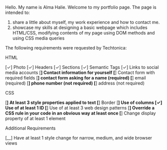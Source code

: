 <!-- @format -->

Hello. My name is Alma Halie. Welcome to my portfolio page. The page is intended to:

1. share a little about myself, my work experience and how to contact me.
2. showcase my skills at designing a basic webpage which includes HTML/CSS, modifying contents of my page using DOM methods and using CSS media queries

The following requirements were requested by Techtonica:

HTML

[✓] Photo
[✓] Headers
[✓] Sections
[✓] Semantic Tags
[✓] Links to social media accounts
[__] Contact information for yourself
[__] Contact form with required fields
[__] contact form asking for a name (required)
[__] email (required)
[__] phone number (not required)
[__] address (not required)

CSS

[__] At least 3 style properties applied to text
[__] Border
[__] Use of columns
[✓] Use of at least 1 ID
[__] Use of at least 3 web design patterns
[__] Override a CSS rule in your code in an obvious way at least once
[__] Change display property of at least 1 element

Additional Requirements

[__] Have at least 1 style change for narrow, medium, and wide browser views
